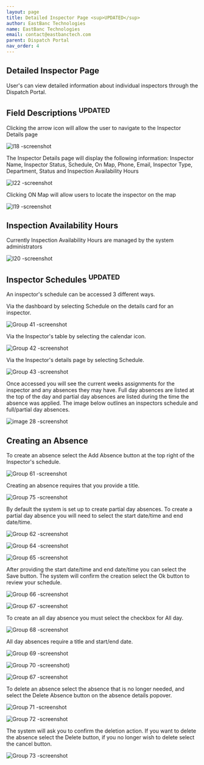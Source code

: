 ```yaml
---
layout: page
title: Detailed Inspector Page <sup>UPDATED</sup>
author: EastBanc Technologies
name: EastBanc Technologies
email: contact@eastbanctech.com
parent: Dispatch Portal
nav_order: 4
---
```


<section id="detailed-inspector-page" markdown="1">

# Detailed Inspector Page 

User's can view detailed information about individual inspectors through the Dispatch Portal.

<section id="field-descriptions" markdown="1">

## Field Descriptions <sup>UPDATED</sup>

Clicking the arrow icon will allow the user to navigate to the Inspector Details page

![I18 -screenshot](../images/dispatch-portal/dp-detailed-inspector/field-descriptions.png)

The Inspector Details page will display the following information: Inspector Name, Inspector Status, Schedule, On Map, Phone, Email, Inspector Type, Department, Status and Inspection Availability Hours

![I22 -screenshot](../images/dispatch-portal/dp-detailed-inspector/field-descriptions1.png)

Clicking ON Map will allow users to locate the inspector on the map

![I19 -screenshot](../images/dispatch-portal/dp-detailed-inspector/field-descriptions2.png)

</section>

<section id="inspection-availability-hours" markdown="1">

## Inspection Availability Hours

Currently Inspection Availability Hours are managed by the system administrators

![I20 -screenshot](../images/dispatch-portal/dp-detailed-inspector/availability-hours.png)

</section>

<section id="inspector-schedules" markdown="1">
 
## Inspector Schedules <sup>UPDATED</sup>

An inspector's schedule can be accessed 3 different ways.

Via the dashboard by selecting Schedule on the details card for an inspector.

![Group 41 -screenshot](../images/dispatch-portal/dp-detailed-inspector/schedules.png)

Via the Inspector's table by selecting the calendar icon.

![Group 42 -screenshot](../images/dispatch-portal/dp-detailed-inspector/schedules1.png)


Via the Inspector's details page by selecting Schedule.

![Group 43 -screenshot](../images/dispatch-portal/dp-detailed-inspector/schedules2.png)

Once accessed you will see the current weeks assignments for the inspector and any absences they may have.
Full day absences are listed at the top of the day and partial day absences are listed during the time the absence was applied. The image below outlines an inspectors schedule and full/partial day absences. 

![image 28 -screenshot](../images/dispatch-portal/dp-detailed-inspector/schedules3.png)

</section>

<section id="creating-an-absence" markdown="1">

## Creating an Absence

To create an absence select the Add Absence button at the top right of the Inspector's schedule.

![Group 61 -screenshot](../images/dispatch-portal/dp-detailed-inspector/absence.png)

Creating an absence requires that you provide a title.

![Group 75 -screenshot](../images/dispatch-portal/dp-detailed-inspector/absence1.png)

By default the system is set up to create partial day absences. To create a partial day absence you will need to select the start date/time and end date/time.

![Group 62 -screenshot](../images/dispatch-portal/dp-detailed-inspector/absence2.png)

![Group 64 -screenshot](../images/dispatch-portal/dp-detailed-inspector/absence3.png)

![Group 65 -screenshot](../images/dispatch-portal/dp-detailed-inspector/absence4.png)

After providing the start date/time and end date/time you can select the Save button. The system will confirm the creation select the Ok button to review your schedule.

![Group 66 -screenshot](../images/dispatch-portal/dp-detailed-inspector/absence5.png)

![Group 67 -screenshot](../images/dispatch-portal/dp-detailed-inspector/absence6.png)

To create an all day absence you must select the checkbox for All day.

![Group 68 -screenshot](../images/dispatch-portal/dp-detailed-inspector/absence7.png)

All day absences require a title and start/end date.

![Group 69 -screenshot](../images/dispatch-portal/dp-detailed-inspector/absence8.png)

![Group 70 -screenshot](../images/dispatch-portal/dp-detailed-inspector/absence9.png))

![Group 67 -screenshot](../images/dispatch-portal/dp-detailed-inspector/absence10.png)

To delete an absence select the absence that is no longer needed, and select the Delete Absence button on the absence details popover. 

![Group 71 -screenshot](../images/dispatch-portal/dp-detailed-inspector/absence11.png)

![Group 72 -screenshot](../images/dispatch-portal/dp-detailed-inspector/absence12.png)

The system will ask you to confirm the deletion action.  If you want to delete the absence select the Delete button, if you no longer wish to delete select the cancel button.

![Group 73 -screenshot](../images/dispatch-portal/dp-detailed-inspector/absence13.png)


</section>
</section>
